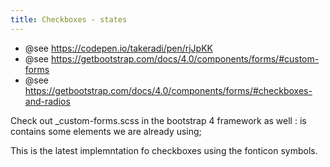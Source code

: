 ```yaml
---
title: Checkboxes - states
---
```


*  @see https://codepen.io/takeradi/pen/rjJpKK
*  @see https://getbootstrap.com/docs/4.0/components/forms/#custom-forms
*  @see https://getbootstrap.com/docs/4.0/components/forms/#checkboxes-and-radios


Check out _custom-forms.scss in the bootstrap 4 framework as well : is contains some elements we are already using;

This is the latest implemntation fo checkboxes using the fonticon symbols.